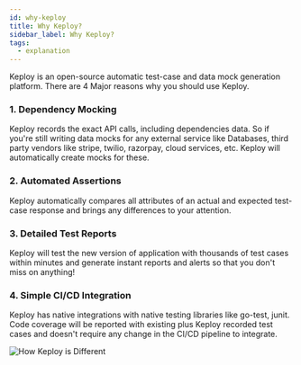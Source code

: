 ```yaml
---
id: why-keploy
title: Why Keploy?
sidebar_label: Why Keploy?
tags:
  - explanation
---
```


Keploy is an open-source automatic test-case and data mock generation platform. There are 4 Major reasons why you should use Keploy.

### 1. Dependency Mocking

Keploy records the exact API calls, including dependencies data. So if you're still writing data mocks for any external service like Databases, third party vendors like stripe, twilio, razorpay, cloud services, etc. Keploy will automatically create mocks for these.

### 2. Automated Assertions

Keploy automatically compares all attributes of an actual and expected test-case response and brings any differences to your attention.

### 3. Detailed Test Reports

Keploy will test the new version of application with thousands of test cases within minutes and generate instant reports and alerts so that you don't miss on anything!

### 4. Simple CI/CD Integration
Keploy has native integrations with native testing libraries like go-test, junit. Code coverage will be reported with existing plus Keploy recorded test cases and doesn't require any change in the CI/CD pipeline to integrate.

![How Keploy is Different](/img/difference.png)
